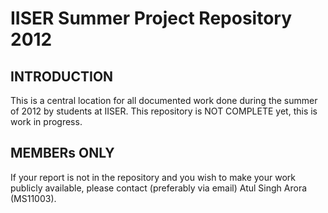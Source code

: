 IISER Summer Project Repository 2012
====================================

INTRODUCTION
--

This is a central location for all documented work done during the summer of 2012 by students at IISER. This repository is NOT COMPLETE yet, this is work in progress.

MEMBERs ONLY
--

If your report is not in the repository and you wish to make your work publicly available, please contact (preferably via email) Atul Singh Arora (MS11003).